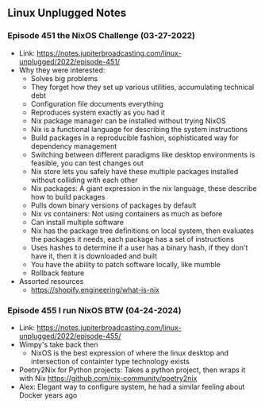 ## Linux Unplugged Notes

### Episode 451 the NixOS Challenge (03-27-2022)

* Link: https://notes.jupiterbroadcasting.com/linux-unplugged/2022/episode-451/
* Why they were interested: 
    * Solves big problems
    * They forget how they set up various utilities, accumulating technical debt
    * Configuration file documents everything
    * Reproduces system exactly as you had it
    * Nix package manager can be installed without trying NixOS
    * Nix is a functional language for describing the system instructions
    * Build packages in a reproducible fashion, sophisticated way for dependency management
    * Switching between different paradigms like desktop environments is feasible, you can test changes out
    * Nix store lets you safely have these multiple packages installed without colliding with each other
    * Nix packages: A giant expression in the nix language, these describe how to build packages
    * Pulls down binary versions of packages by default
    * Nix vs containers: Not using containers as much as before
    * Can install multiple software
    * Nix has the package tree definitions on local system, then evaluates the packages it needs, each package has a set of instructions
    * Uses hashes to determine if a user has a binary hash, if they don't have it, then it is downloaded and built
    * You have the ability to patch software locally, like mumble
    * Rollback feature
* Assorted resources
    * https://shopify.engineering/what-is-nix 
    
### Episode 455 I run NixOS BTW (04-24-2024)

* Link: https://notes.jupiterbroadcasting.com/linux-unplugged/2022/episode-455/
* Wimpy's take back then
    * NixOS is the best expression of where the linux desktop and intersection of containter type technology exists
* Poetry2Nix for Python projects: Takes a python project, then wraps it with Nix https://github.com/nix-community/poetry2nix
* Alex: Elegant way to configure system, he had a similar feeling about Docker years ago